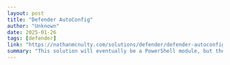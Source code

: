 ```yaml
---
layout: post
title: "Defender AutoConfig"
author: "Unknown"
date: 2025-01-26
tags: [defender]
link: "https://nathanmcnulty.com/solutions/defender/defender-autoconfig/"
summary: "This solution will eventually be a PowerShell module, but the initial goal was to map out all of the internal service APIs used in the Defender portal and provide two capabilities - assessment and ..."
---
```

